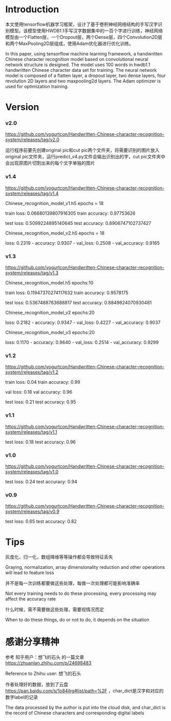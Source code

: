 # Introduction

本文使用tensorflow机器学习框架，设计了基于卷积神经网络结构的手写汉字识别模型。该模型使用HWDB1.1手写汉字数据集中的一百个字进行训练，神经网络模型由一个Flatten层，一个Dropout层，两个Dense层，四个Convolution2D层和两个MaxPooling2D层组成，使用Adam优化器进行优化训练。

In this paper, using tensorflow machine learning framework, a handwritten Chinese character recognition model based on convolutional neural network structure is designed. The model uses 100 words in hwdb1.1 handwritten Chinese character data set for training. The neural network model is composed of a flatten layer, a dropout layer, two dense layers, four revolution 2D layers and two maxpooling2d layers. The Adam optimizer is used for optimization training.

# Version

### v2.0 ###

https://github.com/yogurtcon/Handwritten-Chinese-character-recognition-system/releases/tag/v2.0

运行程序前要先创建original pic和cut pic两个文件夹，将需要识别的图片放入original pic文件夹，运行predict_v4.py文件会输出识别出的字，cut pic文件夹中会出现原图片切割出来的每个文字单独的图片

### v1.4 ###

https://github.com/yogurtcon/Handwritten-Chinese-character-recognition-system/releases/tag/v1.4

Chinese_recognition_model_v1.h5    epochs = 18

train loss: 0.06680139807916305     train accuracy: 0.97753626

test loss: 0.5099224895140645     test accuracy: 0.8906747102737427

Chinese_recognition_model_v2.h5    epochs = 18

loss: 0.2319 - accuracy: 0.9307 - val_loss: 0.2508 - val_accuracy: 0.9165

### v1.3 ###

https://github.com/yogurtcon/Handwritten-Chinese-character-recognition-system/releases/tag/v1.3

Chinese_recognition_model.h5    epochs:10

train loss: 0.11947370274117632     train accuracy: 0.9578175

test loss: 0.5367488763688817     test accuracy: 0.8849824070930481

Chinese_recognition_model_v2    epochs:20

loss: 0.2182 - accuracy: 0.9347 - val_loss: 0.4227 - val_accuracy: 0.9037

Chinese_recognition_model_v3    epochs:20

loss: 0.1170 - accuracy: 0.9640 - val_loss: 0.2514 - val_accuracy: 0.9299

### v1.2 ###

https://github.com/yogurtcon/Handwritten-Chinese-character-recognition-system/releases/tag/v1.2

train loss: 0.04     train accuracy: 0.99

val loss: 0.18     val accuracy: 0.96

test loss: 0.21     test accuracy: 0.95

### v1.1 ###

https://github.com/yogurtcon/Handwritten-Chinese-character-recognition-system/releases/tag/v1.1

test loss: 0.18     test accuracy: 0.96

### v1.0 ###

https://github.com/yogurtcon/Handwritten-Chinese-character-recognition-system/releases/tag/v1.0

test loss: 0.24 test accuracy: 0.94

### v0.9 ###

https://github.com/yogurtcon/Handwritten-Chinese-character-recognition-system/releases/tag/v0.9

test loss: 0.65 test accuracy: 0.82

# Tips

灰度化，归一化，数组降维等等操作都会导致特征丢失

Graying, normalization, array dimensionality reduction and other operations will lead to feature loss

并不是每一次训练都要做这些处理，每做一次处理都可能影响准确率

Not every training needs to do these processing, every processing may affect the accuracy rate

什么时候，需不需要做这些处理，需要视情况而定

When to do these things, do or not to do, it depends on the situation

# 感谢分享精神

参考 知乎用户：想飞的石头 的一篇文章 https://zhuanlan.zhihu.com/p/24698483

Reference to Zhihu user: 想飞的石头

作者处理好的数据，放到了云盘 https://pan.baidu.com/s/1o84jIrg#list/path=%2F ，char_dict是汉字和对应的数字label的记录

The data processed by the author is put into the cloud disk, and char_dict is the record of Chinese characters and corresponding digital labels

